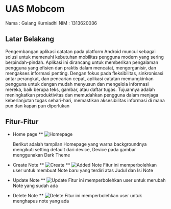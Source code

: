 ﻿# UAS Mobcom
Nama : Galang Kurniadhi
NIM : 1313620036

## Latar Belakang
  
Pengembangan aplikasi catatan pada platform Android muncul sebagai solusi untuk memenuhi kebutuhan mobilitas pengguna modern yang sering berpindah-pindah. Aplikasi ini dirancang untuk memberikan pengalaman pengguna yang efisien dan praktis dalam mencatat, mengorganisir, dan mengakses informasi penting. Dengan fokus pada fleksibilitas, sinkronisasi antar perangkat, dan pencarian cepat, aplikasi catatan memungkinkan pengguna untuk dengan mudah menyusun dan mengelola informasi mereka, baik berupa teks, gambar, atau daftar tugas. Tujuannya adalah meningkatkan produktivitas dan memudahkan pengguna dalam menjaga keberlanjutan tugas sehari-hari, memastikan aksesibilitas informasi di mana pun dan kapan pun diperlukan

## Fitur-Fitur
* Home page
 ** ![Homepage](images/home.jpg)

	Berikut adalah tampilan Homepage yang warna backgroundnya mengikuti setting default dari device, Device pada gambar menggunakan Dark Theme
* Create Note
  ** ![Create](images/new.jpg)
  ** ![Added Note](images/add.jpg)
	Fitur ini memperbolehkan user untuk membuat Note baru yang terdiri atas Judul dan Isi Note
* Update Note
  ** ![Update](images/edit.jpg)
	Fitur ini memperbolehkan user untuk merubah Note yang sudah ada
* Delete Note
  ** ![Delete](images/delete.jpg)
	Fitur ini memperbolehkan user untuk menghapus note yang ada
